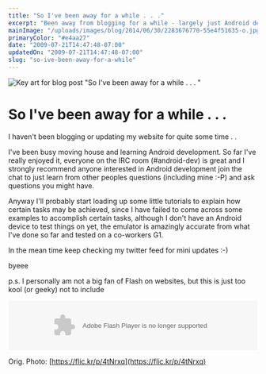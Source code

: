 ```yaml
---
title: "So I've been away for a while . . ."
excerpt: "Been away from blogging for a while - largely just Android development and moving house."
mainImage: "/uploads/images/blog/2014/06/30/2283676770-55e4f51635-o.jpg"
primaryColor: "#e4aa27"
date: "2009-07-21T14:47:48-07:00"
updatedOn: "2009-07-21T14:47:48-07:00"
slug: "so-ive-been-away-for-a-while"
---
```

![Key art for blog post "So I've been away for a while . . . "](/uploads/images/blog/2014/06/30/2283676770-55e4f51635-o.jpg)

# So I've been away for a while . . . 

I haven't been blogging or updating my website for quite some time . .

I've been busy moving house and learning Android development. So far I've really enjoyed it, everyone on the IRC room (#android-dev) is great and I strongly recommend anyone interested in Android development join the chat to just learn from other peoples questions (including mine :-P) and ask questions you might have.

Anyway I'll probably start loading up some little tutorials to explain how certain tasks may be achieved, since I have failed to come across some examples to accomplish certain tasks, although I don't have an Android device to test things on yet, the emulator is amazingly accurate from what I've done so far and tested on a co-workers G1.

In the mean time keep checking my twitter feed for mini updates :-)

byeee

p.s. I personally am not a big fan of Flash on websites, but this is just too kool (or geeky) not to include

<object classid="clsid:d27cdb6e-ae6d-11cf-96b8-444553540000" width="100%" height="100" codebase="http://download.macromedia.com/pub/shockwave/cabs/flash/swflash.cab#version=6,0,40,0"><param name="src" value="http://www.android.com/swf/conveyor.swf"><embed type="application/x-shockwave-flash" width="100%" height="100" src="http://www.android.com/swf/conveyor.swf"></object>

Orig. Photo: [https://flic.kr/p/4tNrxq](https://flic.kr/p/4tNrxq)
